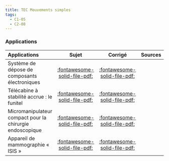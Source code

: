 ```yaml
---
title: TEC Mouvements simples 
tags:
  - C1-05
  - C2-08
---
```



### Applications 
 
| Applications | Sujet | Corrigé | Sources  | 
| :-------------- | :---: | :-----: | :------: | 
| Système de dépose de composants électroniques | [:fontawesome-solid-file-pdf:](http://xpessoles-cpge.fr/pdf/Cy_05_01_Activation_01_DeposeComposants_Sujet.pdf) | [:fontawesome-solid-file-pdf:](http://xpessoles-cpge.fr/pdf/Cy_05_01_Activation_01_DeposeComposants_Corrige.pdf) | 
| Télécabine à stabilité accrue : le funitel | [:fontawesome-solid-file-pdf:](http://xpessoles-cpge.fr/pdf/Cy_05_01_Activation_02_Funitel_Sujet.pdf) | [:fontawesome-solid-file-pdf:](http://xpessoles-cpge.fr/pdf/Cy_05_01_Activation_02_Funitel_Corrige.pdf) | 
| Micromanipulateur compact pour la chirurgie endoscopique | [:fontawesome-solid-file-pdf:](http://xpessoles-cpge.fr/pdf/Cy_05_01_Application_01_MC2E_Sujet.pdf) | [:fontawesome-solid-file-pdf:](http://xpessoles-cpge.fr/pdf/Cy_05_01_Application_01_MC2E_Corrige.pdf) | 
| Appareil de mammographie « ISIS » | [:fontawesome-solid-file-pdf:](http://xpessoles-cpge.fr/pdf/Cy_05_01_Application_04_Mammographie_Sujet.pdf) | [:fontawesome-solid-file-pdf:](http://xpessoles-cpge.fr/pdf/Cy_05_01_Application_04_Mammographie_Corrige.pdf) | 




